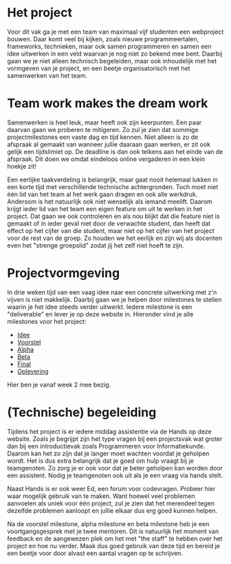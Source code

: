 # Het project

Voor dit vak ga je met een team van maximaal vijf studenten een webproject bouwen. Daar komt veel bij kijken, zoals nieuwe programmeertalen, frameworks, technieken, maar ook samen programmeren en samen een idee uitwerken in een veld waarvan je nog niet zo bekend mee bent. Daarbij gaan we je niet alleen technisch begeleiden, maar ook inhoudelijk met het vormgeven van je project, en een beetje organisatorisch met het samenwerken van het team.

# Team work makes the dream work
Samenwerken is heel leuk, maar heeft ook zijn keerpunten. Een paar daarvan gaan we proberen te mitigeren. Zo zul je zien dat sommige projectmilestones een vaste dag en tijd kennen. Niet alleen is zo de afspraak al gemaakt van wanneer jullie daaraan gaan werken, er zit ook gelijk een tijdslimiet op. De deadline is dan ook telkens aan het einde van de afspraak. Dit doen we omdat eindeloos online vergaderen in een klein hoekje zit! 

Een eerlijke taakverdeling is belangrijk, maar gaat nooit helemaal lukken in een korte tijd met verschillende technische achtergronden. Toch moet niet één lid van het team al het werk gaan dragen en ook alle werkdruk. Andersom is het natuurlijk ook niet wenselijk als iemand meelift. Daarom krijgt ieder lid van het team een eigen feature om uit te werken in het project. Dat gaan we ook controleren en als nou blijkt dat die feature niet is gemaakt of in ieder geval niet door de verwachte student, dan heeft dat effect op het cijfer van die student, maar niet op het cijfer van het project voor de rest van de groep. Zo houden we het eerlijk en zijn wij als docenten even het "strenge groepslid" zodat jij het zelf niet hoeft te zijn.

# Projectvormgeving
In drie weken tijd van een vaag idee naar een concrete uitwerking met z'n vijven is niet makkelijk. Daarbij gaan we je helpen door milestones te stellen waarin je het idee steeds verder uitwerkt. Iedere milestone is een "deliverable" en lever je op deze website in. Hieronder vind je alle milestones voor het project:

* [Idee](/milestones/idee)
* [Voorstel](/milestones/voorstel)
* [Alpha](/milestones/alpha)
* [Beta](/milestones/beta)
* [Final](/milestones/final)
* [Oplevering](/milestones/oplevering)

Hier ben je vanaf week 2 mee bezig.

# (Technische) begeleiding
Tijdens het project is er iedere middag assistentie via de Hands op deze website. Zoals je begrijpt zijn het type vragen bij een projectsvak wat groter dan bij een introductievak zoals Programmeren voor Informatiekunde. Daarom kan het zo zijn dat je langer moet wachten voordat je geholpen wordt. Het is dus extra belangrijk dat je goed om hulp vraagt bij je teamgenoten. Zo zorg je er ook voor dat je beter geholpen kan worden door een assistent. Nodig je teamgenoten ook uit als je een vraag via hands stelt.

Naast Hands is er ook weer Ed, een forum voor codevragen. Probeer hier waar mogelijk gebruik van te maken. Want hoewel veel problemen aanvoelen als uniek voor één project, zul je zien dat het merendeel tegen dezelfde problemen aanloopt en jullie elkaar dus erg goed kunnen helpen.

Na de voorstel milestone, alpha milestone en beta milestone heb je een voortgangsgesprek met je twee mentoren. Dit is natuurlijk het moment van feedback en de aangewezen plek om het met "the staff" te hebben over het project en hoe nu verder. Maak dus goed gebruik van deze tijd en bereid je een beetje voor door alvast een aantal vragen op te schrijven.

